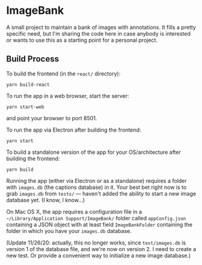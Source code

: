 # ImageBank

A small project to maintain a bank of images with annotations. It fills a pretty specific need, but I'm sharing the code here in case anybody is interested or wants to use this as a starting point for a personal project.

## Build Process

To build the frontend (in the `react/` directory):

    yarn build-react

To run the app in a web browser, start the server:

    yarn start-web

and point your browser to port 8501.

To run the app via Electron after building the frontend:

    yarn start
    
To build a standalone version of the app for your OS/architecture after building the frontend:

    yarn build
    
Running the app (either via Electron or as a standalone) requires a folder with `images.db` (the captions database) in it. Your best bet right now is to grab `images.db` from `tests/` — haven't added the ability to start a new image database yet. (I know, I know...) 

On Mac OS X, the app requires a configuration file in a `~/Library/Application Support/ImageBank/` folder called `appConfig.json` containing a JSON object with at least field `ImageBankFolder` containing the folder in which you have your `images.db` database.

(Update 11/26/20: actually, this no longer works, since `test/images.db` is version 1 of the database file, and we're now on version 2. I need to create a new test. Or provide a convenient way to initialize a new image database.)
